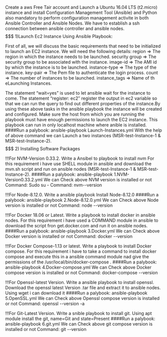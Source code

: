 Create a aws Free Tair account and Launch a Ubuntu 16.04 LTS (t2.micro) instance and install Configuration Management Tool (Ansible) and Python also mandatory to perform configuration management activite in both Ansible Controller and Ansible Nodes. We have to establish a ssh connection between ansible controller and ansible nodes.
$$$$$$$
1)Launch Ec2 Instance Using Ansible Playbook:

First of all, we will discuss the basic requirements that need to be initialized to launch an EC2 instance. We will need the following details:
        region => The region in which the instance needs to be launched.
        security group => The security group to be associated with the instance.
        image-id => The AMI id by which the instance is to be launched.
        instance-type => The type of the instance.
        key-pair => The Pem file to authenticate the login process.
        count => The number of instances to be launched.
        instance_tags => Name of th eLaunching Instances.
        
The statement “wait=yes” is used to let ansible wait for the instance to come. The statement “register: ec2″ register the output in ec2
variable so that we can run the query to find out different properties of the instance.By using these above tasks in the  ansible playbook
the instance will be created and configured. Make sure the host from which you are running the playbook must have enough permissions to
launch the EC2 instance. This playbook can run in only localhost machine where anible is installed.
####Run a palybook: ansible-playbook Launch-Instances.yml
With the help of above command we can Launch a two instances (MSR-test-Instance-1 & MSR-test-Instance-2).
$$$$$$$
2) Installing Software Packages

!!!For NVM-Version 0.33.2. Write a Ansibel to playbook to install nvm For this requirement i have use SHELL module in ansible and download the mvn.sh script and run on ansible nodes (MSR-test-Instance-1 & MSR-test-Instance-2). 
####Run a palybook: ansible-playbook 1.NVM-Version0.33.2.yml
We can Check above NVM version is installed or not
Command: Sudo su -
Command: nvm--version 

!!!For Node-8.12.0. Write a ansible playbook Install Node-8.12.0
####Run a palybook: ansible-playbook 2.Node-8.12.0.yml
We can Check above Node version is installed or not
Command: node --version

!!!For Docker 18.06 or Latest. Write a playbook to install docker in ansible nodes. For this requirement i have used a COMMAND module in ansible to download the script fron get.docker.com and run it on ansible nodes.
####Run a palybook: ansible-playbook 3.Docker.yml
We can Check above Docker version is installed or not
Command: docker --version

!!!For Docker Compose-1.13 or latest. Write a playbook to install Docker compose. For this requirement i have to take a command to install docker compose and execute this in a ansible command module nad give the permissions of the /usr/local/bin/docker-compose .
####Run a palybook: ansible-playbook 4.Docker-compose.yml
We can Check above Docker compose version is installed or not
Command: docker-compose --version

!!!For Openssl-latest Version. Write a ansible playbook to install openssl. Download the openssl latest Version .tar file and extract it to ansible nodes. Using wget i can download it
####Run a palybook: ansible-playbook 5.OpenSSL.yml
We can Check above Openssl compose version is installed or not
Command: openssl --version -a

!!!For Git-Latest Version. Write a snible playbook to install git. Using apt module install the git, name=Git and state=Present
####Run a palybook: ansible-playbook 6.git.yml
We can Check above git compose version is installed or not
Command: git --version










        
